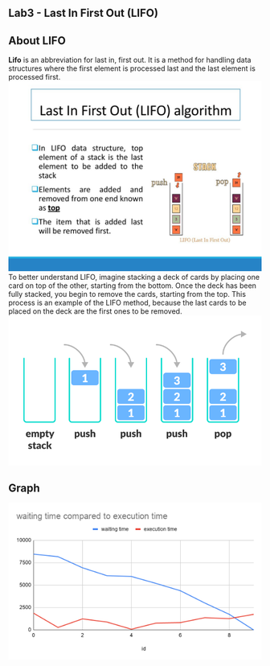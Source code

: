 ## Lab3 - Last In First Out (LIFO)
## About LIFO
**Lifo** is an abbreviation for last in, first out. 
It is a method for handling data structures where the first element is processed last and the last element is processed first.
![Screenshot](screens/1.jpg)
To better understand LIFO, imagine stacking a deck of cards by placing one card on top of the other, starting from the bottom. Once the deck has been fully stacked, you begin to remove the cards, starting from the top. This process is an example of the LIFO method, because the last cards to be placed on the deck are the first ones to be removed.
![Screenshot](screens/2.png)
## Graph
![Screenshot](screens/graph.png)
